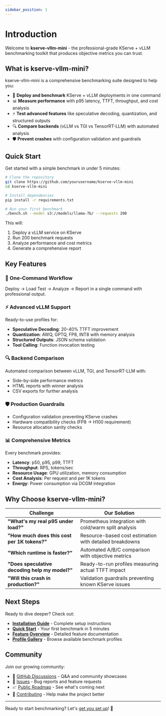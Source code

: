 ```yaml
---
sidebar_position: 1
---
```


# Introduction

Welcome to **kserve-vllm-mini** - the professional-grade KServe + vLLM benchmarking toolkit that produces objective metrics you can trust.

## What is kserve-vllm-mini?

kserve-vllm-mini is a comprehensive benchmarking suite designed to help you:

- 🎯 **Deploy and benchmark** KServe + vLLM deployments in one command
- 📊 **Measure performance** with p95 latency, TTFT, throughput, and cost analysis
- ⚡ **Test advanced features** like speculative decoding, quantization, and structured outputs
- 🔍 **Compare backends** (vLLM vs TGI vs TensorRT-LLM) with automated analysis
- 🛡️ **Prevent crashes** with configuration validation and guardrails

## Quick Start

Get started with a simple benchmark in under 5 minutes:

```bash
# Clone the repository
git clone https://github.com/yourusername/kserve-vllm-mini
cd kserve-vllm-mini

# Install dependencies
pip install -r requirements.txt

# Run your first benchmark
./bench.sh --model s3://models/llama-7b/ --requests 200
```

This will:
1. Deploy a vLLM service on KServe
2. Run 200 benchmark requests
3. Analyze performance and cost metrics
4. Generate a comprehensive report

## Key Features

### 🎯 One-Command Workflow
Deploy → Load Test → Analyze → Report in a single command with professional output.

### ⚡ Advanced vLLM Support
Ready-to-use profiles for:
- **Speculative Decoding**: 20-40% TTFT improvement
- **Quantization**: AWQ, GPTQ, FP8, INT8 with memory analysis
- **Structured Outputs**: JSON schema validation
- **Tool Calling**: Function invocation testing

### 🔍 Backend Comparison
Automated comparison between vLLM, TGI, and TensorRT-LLM with:
- Side-by-side performance metrics
- HTML reports with winner analysis
- CSV exports for further analysis

### 🛡️ Production Guardrails
- Configuration validation preventing KServe crashes
- Hardware compatibility checks (FP8 → H100 requirement)
- Resource allocation sanity checks

### 📊 Comprehensive Metrics
Every benchmark provides:
- **Latency**: p50, p95, p99, TTFT
- **Throughput**: RPS, tokens/sec
- **Resource Usage**: GPU utilization, memory consumption
- **Cost Analysis**: Per request and per 1K tokens
- **Energy**: Power consumption via DCGM integration

## Why Choose kserve-vllm-mini?

| Challenge | Our Solution |
|-----------|--------------|
| **"What's my real p95 under load?"** | Prometheus integration with cold/warm split analysis |
| **"How much does this cost per 1K tokens?"** | Resource-based cost estimation with detailed breakdowns |
| **"Which runtime is faster?"** | Automated A/B/C comparison with objective metrics |
| **"Does speculative decoding help my model?"** | Ready-to-run profiles measuring actual TTFT impact |
| **"Will this crash in production?"** | Validation guardrails preventing known KServe issues |

## Next Steps

Ready to dive deeper? Check out:

- [**Installation Guide**](getting-started/installation) - Complete setup instructions
- [**Quick Start**](getting-started/quickstart) - Your first benchmark in 5 minutes
- [**Feature Overview**](features/overview) - Detailed feature documentation
- [**Profile Gallery**](profiles/overview) - Browse available benchmark profiles

## Community

Join our growing community:

- 💬 [GitHub Discussions](https://github.com/yourusername/kserve-vllm-mini/discussions) - Q&A and community showcases
- 🐛 [Issues](https://github.com/yourusername/kserve-vllm-mini/issues) - Bug reports and feature requests
- 📈 [Public Roadmap](https://github.com/yourusername/kserve-vllm-mini/projects/1) - See what's coming next
- 🤝 [Contributing](contributing/overview) - Help make the project better

---

Ready to start benchmarking? Let's [get you set up](getting-started/installation)! 🚀

